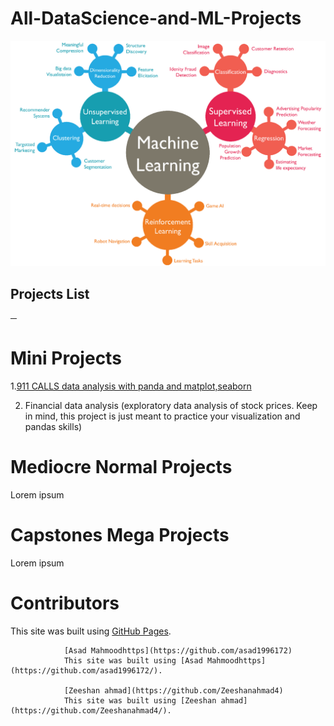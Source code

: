 # All-DataScience-and-ML-Projects
![alt text](https://github.com/Zeeshanahmad4/All-DataScience-and-ML-Projects/blob/master/Resources/machine-learning1.png)


## Projects List
─
 
# Mini Projects
1.[911 CALLS data analysis with panda and matplot,seaborn]() 

2. Financial data analysis (exploratory data analysis of stock prices. Keep in mind, this project is just meant to practice your visualization and pandas skills)



# Mediocre Normal Projects

Lorem ipsum


# Capstones Mega Projects

Lorem ipsum


# Contributors
This site was built using [GitHub Pages](https://pages.github.com/).

                [Asad Mahmoodhttps](https://github.com/asad1996172)
                This site was built using [Asad Mahmoodhttps](https://github.com/asad1996172/).
              
                [Zeeshan ahmad](https://github.com/Zeeshanahmad4)
                This site was built using [Zeeshan ahmad](https://github.com/Zeeshanahmad4/).



